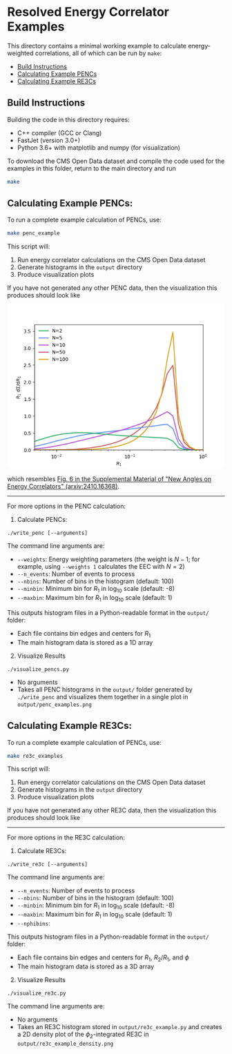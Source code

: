 # Resolved Energy Correlator Examples

This directory contains a minimal working example to calculate energy-weighted correlations, all of which can be run by `make`:

- [Build Instructions](#build-instructions)
- [Calculating Example PENCs](#calculating-example-pencs)
- [Calculating Example RE3Cs](#calculating-example-re3cs)
<!-- - [Calculating Example EWOCs](#calculating-example-ewocs) -->




## Build Instructions

Building the code in this directory requires:
- C++ compiler (GCC or Clang)
- FastJet (version 3.0+)
- Python 3.6+ with matplotlib and numpy (for visualization)

To download the CMS Open Data dataset and compile the code used for the examples in this folder, return to the main directory and run

```bash
make
```


## Calculating Example PENCs:

To run a complete example calculation of PENCs, use:

```bash
make penc_example
```

This script will:
1. Run energy correlator calculations on the CMS Open Data dataset
2. Generate histograms in the `output` directory
3. Produce visualization plots

If you have not generated any other PENC data, then the visualization this produces should look like

<img src="../assets/encs/penc_examples.png" width="600">

which resembles [Fig. 6 in the Supplemental Material of "New Angles on Energy Correlators" (arxiv:2410.16368)](https://arxiv.org/pdf/2410.16368#figure.6).

---

For more options in the PENC calculation:

1. Calculate PENCs:
```
./write_penc [--arguments]
```

The command line arguments are:
- `--weights`: Energy weighting parameters (the weight is $N-1$; for example, using `--weights 1` calculates the EEC with $N=2$)
- `--n_events`: Number of events to process
- `--nbins`: Number of bins in the histogram (default: 100)
- `--minbin`: Minimum bin for $R_1$ in log$_10$ scale (default: -8)
- `--maxbin`: Maximum bin for $R_1$ in log$_10$ scale (default: 1)

This outputs histogram files in a Python-readable format in the `output/` folder:
- Each file contains bin edges and centers for $R_1$
- The main histogram data is stored as a 1D array


2. Visualize Results
```
./visualize_pencs.py
```

- No arguments
- Takes all PENC histograms in the `output/` folder generated by `./write_penc` and visualizes them together in a single plot in `output/penc_examples.png`



## Calculating Example RE3Cs:

To run a complete example calculation of PENCs, use:

```bash
make re3c_examples
```

This script will:
1. Run energy correlator calculations on the CMS Open Data dataset
2. Generate histograms in the `output` directory
3. Produce visualization plots

If you have not generated any other RE3C data, then the visualization this produces should look like

<!-- <img src="assets/encs/re3c_example_1.png" width="200"> -->
<!-- <img src="assets/encs/re3c_example_2.png" width="200"> -->
<!-- <img src="assets/encs/re3c_example_3.png" width="200"> -->

<!-- which resemble [Figs. XX in the Supplemental Material of "New Angles on Energy Correlators" (arxiv:2410.16368)](https://arxiv.org/pdf/2410.16368#figure.6). -->

---

For more options in the RE3C calculation:

1. Calculate RE3Cs:
```
./write_re3c [--arguments]
```

The command line arguments are:
- `--n_events`: Number of events to process
- `--nbins`: Number of bins in the histogram (default: 100)
- `--minbin`: Minimum bin for $R_1$ in log$_10$ scale (default: -8)
- `--maxbin`: Maximum bin for $R_1$ in log$_10$ scale (default: 1)
- `--nphibins`:

This outputs histogram files in a Python-readable format in the `output/` folder:
- Each file contains bin edges and centers for $R_1$, $R_2/R_1$, and $\phi$
- The main histogram data is stored as a 3D array

2. Visualize Results
```
./visualize_re3c.py
```
The command line arguments are:
- No arguments
- Takes an RE3C histogram stored in `output/re3c_example.py` and creates a 2D density plot of the $\phi_2$-integrated RE3C in `output/re3c_example_density.png`

